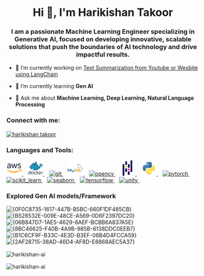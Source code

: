 <h1 align="center">Hi 👋, I'm Harikishan Takoor</h1>
<h3 align="center">I am a passionate Machine Learning Engineer specializing in Generative AI, focused on developing innovative, scalable solutions that push the boundaries of AI technology and drive impactful results.</h3>

- 🔭 I’m currently working on [Text Summarization from Youtube or Wesbite using LangChain](https://github.com/Harikishan-AI/Text-Summarization-from-Youtube-or-Wesbite)

- 🌱 I’m currently learning **Gen AI**

- 💬 Ask me about **Machine Learning, Deep Learning, Natural Language Processing**

<h3 align="left">Connect with me:</h3>
<p align="left">
<a href="https://www.linkedin.com/in/harikishan-takoor-7185001b8/" target="blank"><img align="center" src="https://raw.githubusercontent.com/rahuldkjain/github-profile-readme-generator/master/src/images/icons/Social/linked-in-alt.svg" alt="harikishan takoor" height="30" width="40" /></a>
</p>


<h3 align="left">Languages and Tools:</h3>
<p align="left">
    <a href="https://aws.amazon.com" target="_blank" rel="noreferrer"> 
        <img src="https://raw.githubusercontent.com/devicons/devicon/master/icons/amazonwebservices/amazonwebservices-original-wordmark.svg" alt="aws" width="40" height="40"/> 
    </a> &nbsp;&nbsp;
    <a href="https://www.docker.com/" target="_blank" rel="noreferrer"> 
        <img src="https://raw.githubusercontent.com/devicons/devicon/master/icons/docker/docker-original-wordmark.svg" alt="docker" width="40" height="40"/> 
    </a> &nbsp;&nbsp;
    <a href="https://git-scm.com/" target="_blank" rel="noreferrer"> 
        <img src="https://www.vectorlogo.zone/logos/git-scm/git-scm-icon.svg" alt="git" width="40" height="40"/> 
    </a> &nbsp;&nbsp;
    <a href="https://www.mysql.com/" target="_blank" rel="noreferrer"> 
        <img src="https://raw.githubusercontent.com/devicons/devicon/master/icons/mysql/mysql-original-wordmark.svg" alt="mysql" width="40" height="40"/> 
    </a> &nbsp;&nbsp;
    <a href="https://opencv.org/" target="_blank" rel="noreferrer"> 
        <img src="https://www.vectorlogo.zone/logos/opencv/opencv-icon.svg" alt="opencv" width="40" height="40"/> 
    </a> &nbsp;&nbsp;
    <a href="https://pandas.pydata.org/" target="_blank" rel="noreferrer"> 
        <img src="https://raw.githubusercontent.com/devicons/devicon/2ae2a900d2f041da66e950e4d48052658d850630/icons/pandas/pandas-original.svg" alt="pandas" width="40" height="40"/> 
    </a> &nbsp;&nbsp;
    <a href="https://www.python.org" target="_blank" rel="noreferrer"> 
        <img src="https://raw.githubusercontent.com/devicons/devicon/master/icons/python/python-original.svg" alt="python" width="40" height="40"/> 
    </a> &nbsp;&nbsp;
    <a href="https://pytorch.org/" target="_blank" rel="noreferrer"> 
        <img src="https://www.vectorlogo.zone/logos/pytorch/pytorch-icon.svg" alt="pytorch" width="40" height="40"/> 
    </a> &nbsp;&nbsp;
    <a href="https://scikit-learn.org/" target="_blank" rel="noreferrer"> 
        <img src="https://upload.wikimedia.org/wikipedia/commons/0/05/Scikit_learn_logo_small.svg" alt="scikit_learn" width="40" height="40"/> 
    </a> &nbsp;&nbsp;
    <a href="https://seaborn.pydata.org/" target="_blank" rel="noreferrer"> 
        <img src="https://seaborn.pydata.org/_images/logo-mark-lightbg.svg" alt="seaborn" width="40" height="40"/> 
    </a> &nbsp;&nbsp;
    <a href="https://www.tensorflow.org" target="_blank" rel="noreferrer"> 
        <img src="https://www.vectorlogo.zone/logos/tensorflow/tensorflow-icon.svg" alt="tensorflow" width="40" height="40"/> 
    </a> &nbsp;&nbsp;
    <a href="https://unity.com/" target="_blank" rel="noreferrer"> 
        <img src="https://www.vectorlogo.zone/logos/unity3d/unity3d-icon.svg" alt="unity" width="40" height="40"/> 
    </a> &nbsp;&nbsp;
</p>

<h3 align="left">Explored Gen AI models/Framework</h3>

![{0F0C8735-1617-447B-B5BC-660F1DF485CB}](https://github.com/user-attachments/assets/327e3765-bb77-4b60-9d99-cddae14666ce)
![{B528532E-009E-48CE-A569-0D6F2397DC20}](https://github.com/user-attachments/assets/bfae2fe9-7221-4d13-8d26-3e54332c226c)
![{06B847D7-1AE5-4629-8AEF-BCBB6A837A5E}](https://github.com/user-attachments/assets/b87cc7ce-29f7-4859-a9ae-5ce0d8a1b142)
![{8BC46625-F40B-4A9B-985B-6138DDC0EEB7}](https://github.com/user-attachments/assets/c0adebe7-255b-409f-a637-c61e95e8986a)
![{B1C6CF9F-B33C-4E3D-B3EF-06B4D4FCCA59}](https://github.com/user-attachments/assets/97f56651-c96c-40bd-8dc8-909b4faee3ec)
![{2AF28715-38AD-46D4-AF8D-E8868AEC5A37}](https://github.com/user-attachments/assets/ee4c7583-3bda-4491-80af-98b0a3c5d3f2)

<p><img align="center" src="https://github-readme-stats.vercel.app/api/top-langs?username=harikishan-ai&show_icons=true&locale=en&layout=compact" alt="harikishan-ai" /></p>

<p><img align="center" src="https://github-readme-streak-stats.herokuapp.com/?user=harikishan-ai&" alt="harikishan-ai" /></p>


